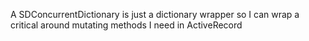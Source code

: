 A SDConcurrentDictionary is just a dictionary wrapper so I can wrap a critical around mutating methods I need in ActiveRecord